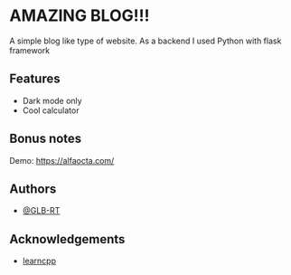 # AMAZING BLOG!!!

A simple blog like type of website. As a backend I used Python with flask framework

## Features
- Dark mode only
- Cool calculator

## Bonus notes
Demo: https://alfaocta.com/

## Authors
- [@GLB-RT](https://github.com/GLB-RT)

## Acknowledgements
 - [learncpp](https://www.learncpp.com/)
